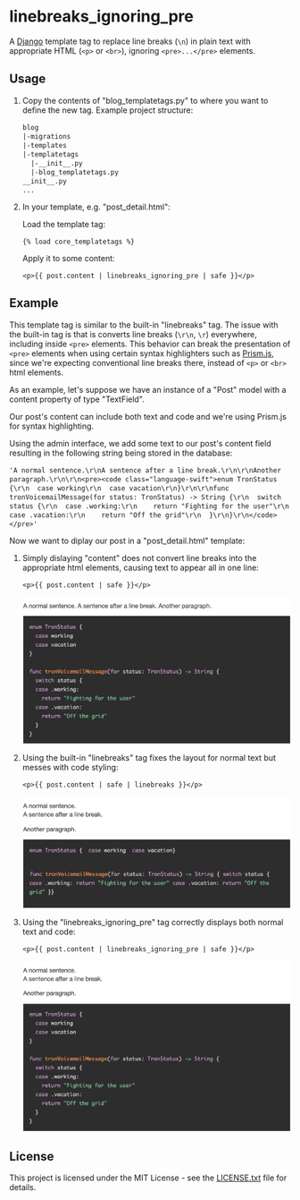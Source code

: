 # linebreaks_ignoring_pre

A [Django](https://www.djangoproject.com/) template tag to replace line breaks (`\n`) in plain text with appropriate HTML 
(`<p>` or `<br>`), ignoring `<pre>...</pre>` elements.

## Usage

1. Copy the contents of "blog_templatetags.py" to where you want to define the new tag. Example project structure:
    ```
    blog
    |-migrations
    |-templates
    |-templatetags
      |-__init__.py
      |-blog_templatetags.py
    __init__.py
    ...
    ```

2. In your template, e.g. "post_detail.html":

    Load the template tag:      
    
    ```
    {% load core_templatetags %}
    ```  

    Apply it to some content:
    
    ```
    <p>{{ post.content | linebreaks_ignoring_pre | safe }}</p>
    ```

## Example

This template tag is similar to the built-in "linebreaks" tag. The issue with the built-in tag is that is converts 
line breaks (`\r\n`, `\r`) everywhere, including inside `<pre>` elements. This behavior can break the presentation of 
`<pre>` elements when using certain syntax highlighters such as [Prism.js](https://prismjs.com/), since we're expecting
conventional line breaks there, instead of `<p>` or `<br>` html elements.

As an example, let's suppose we have an instance of a "Post" model with a content property of type "TextField". 

Our post's content can include both text and code and we're using Prism.js for syntax highlighting.

Using the admin interface, we add some text to our post's content field resulting in the following string being stored 
in the database:

```
'A normal sentence.\r\nA sentence after a line break.\r\n\r\nAnother paragraph.\r\n\r\n<pre><code class="language-swift">enum TronStatus {\r\n  case working\r\n  case vacation\r\n}\r\n\r\nfunc tronVoicemailMessage(for status: TronStatus) -> String {\r\n  switch status {\r\n  case .working:\r\n    return "Fighting for the user"\r\n  case .vacation:\r\n    return "Off the grid"\r\n  }\r\n}\r\n</code></pre>'
```

Now we want to diplay our post in a "post_detail.html" template:

1. Simply dislaying "content" does not convert line breaks into the appropriate html elements, causing text to appear
all in one line:

    ```
    <p>{{ post.content | safe }}</p>
    ```
    ![Using no line breaks](img/no-linebreaks.png)

2. Using the built-in "linebreaks" tag fixes the layout for normal text but messes with code styling:

    ```
    <p>{{ post.content | safe | linebreaks }}</p>
    ```
    ![Using built-in line breaks](img/built-in-linebreaks.png)

3. Using the "linebreaks_ignoring_pre" tag correctly displays both normal text and code:

    ```
    <p>{{ post.content | linebreaks_ignoring_pre | safe }}</p>
    ```
    ![Using the linebreaks-ignoring-pre tag](img/linebreaks-ignoring-pre.png)

## License

This project is licensed under the MIT License - see the [LICENSE.txt](LICENSE.txt) file for details.

